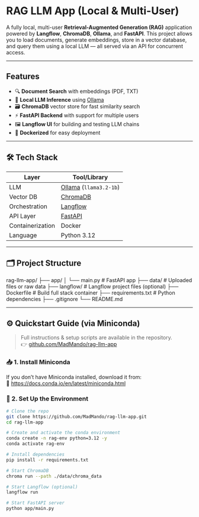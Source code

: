 # RAG LLM App (Local & Multi-User)

A fully local, multi-user **Retrieval-Augmented Generation (RAG)** application powered by **Langflow**, **ChromaDB**, **Ollama**, and **FastAPI**. This project allows you to load documents, generate embeddings, store in a vector database, and query them using a local LLM — all served via an API for concurrent access.

---

## Features

- 🔍 **Document Search** with embeddings (PDF, TXT)
- 🧠 **Local LLM Inference** using [Ollama](https://ollama.com/)
- 🗃️ **ChromaDB** vector store for fast similarity search
- ⚡ **FastAPI Backend** with support for multiple users
- 🖼️ **Langflow UI** for building and testing LLM chains
- 🐳 **Dockerized** for easy deployment

---

## 🛠️ Tech Stack

| Layer            | Tool/Library         |
|------------------|----------------------|
| LLM              | [Ollama](https://ollama.com) (`llama3.2-1b`) |
| Vector DB        | [ChromaDB](https://www.trychroma.com/)     |
| Orchestration    | [Langflow](https://github.com/logspace-ai/langflow) |
| API Layer        | [FastAPI](https://fastapi.tiangolo.com/)   |
| Containerization | Docker               |
| Language         | Python 3.12          |

---

## 🗂️ Project Structure

rag-llm-app/
├── app/
│ └── main.py # FastAPI app
├── data/ # Uploaded files or raw data
├── langflow/ # Langflow project files (optional)
├── Dockerfile # Build full stack container
├── requirements.txt # Python dependencies
├── .gitignore
└── README.md


---

## ⚙️ Quickstart Guide (via Miniconda)

> Full instructions & setup scripts are available in the repository.  
> 👉 [github.com/MadMando/rag-llm-app](https://github.com/yourusername/rag-llm-app)

### 📥 1. Install Miniconda
If you don’t have Miniconda installed, download it from:  
🔗 https://docs.conda.io/en/latest/miniconda.html

### 🧪 2. Set Up the Environment
```bash
# Clone the repo
git clone https://github.com/MadMando/rag-llm-app.git
cd rag-llm-app

# Create and activate the conda environment
conda create -n rag-env python=3.12 -y
conda activate rag-env

# Install dependencies
pip install -r requirements.txt

# Start ChromaDB
chroma run --path ./data/chroma_data

# Start Langflow (optional)
langflow run

# Start FastAPI server
python app/main.py
